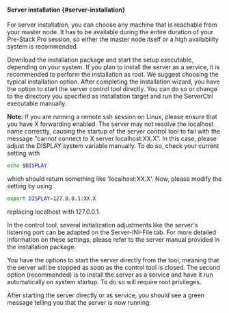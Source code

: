 #### Server installation {#server-installation}

For server installation, you can choose any machine that is reachable from your master node. It has to be available during the entire duration of your Pre-Stack Pro session, so either the master node itself or a high availability system is recommended.

Download the installation package and start the setup executable, depending on your system. If you plan to install the server as a service, it is recommended to perform the installation as root. We suggest choosing the typical installation option. After completing the installation wizard, you have the option to start the server control tool directly. You can do so or change to the directory you specified as installation target and run the ServerCtrl executable manually.

**Note:** If you are running a remote ssh session on Linux, please ensure that you have X forwarding enabled. The server may not resolve the localhost name correctly, causing the startup of the server control tool to fail with the message "cannot connect to X server localhost:XX.X". In this case, please adjust the DISPLAY system variable manually. To do so, check your current setting with

```bash
echo $DISPLAY
```


which should return something like 'localhost:XX.X'. Now, please modify the setting by using

```bash
export DISPLAY=127.0.0.1:XX.X
```


replacing localhost with 127.0.0.1.

In the control tool, several initialization adjustments like the server's listening port can be adapted on the Server-INI-File tab. For more detailed information on these settings, please refer to the server manual provided in the installation package.

You have the options to start the server directly from the tool, meaning that the server will be stopped as soon as the control tool is closed. The second option (recommended) is to install the server as a service and have it run automatically on system startup. To do so will require root privileges.

After starting the server directly or as service, you should see a green message telling you that the server is now running.


